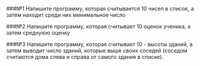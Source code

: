 ###№1
Напишите программу, которая считывается 10 чисел в список, а затем находит среди них минимальное число

###№2
Напишите программу, которая считывает 10 оценок ученика, а затем среднуюю оценку

###№3
Напишите программу, которая считывает 10 - высоты зданий, а затем выводит число зданий, которые выше своих соседей
(соседом считаются дома слева и справа от самого здания в списке).